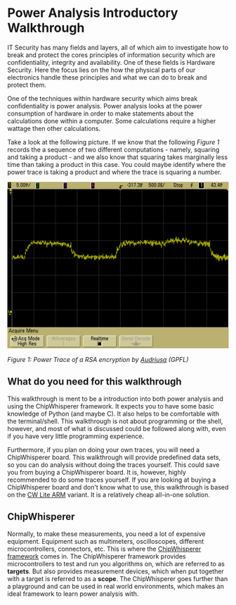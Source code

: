 # Power Analysis Introductory Walkthrough

IT Security has many fields and layers, all of which aim to investigate how to
break and protect the cores principles of information security which are confidentiality,
integrity and availability. One of these fields is Hardware Security. Here the
focus lies on the how the physical parts of our electronics handle these
principles and what we can do to break and protect them.

One of the techniques within hardware security which aims break confidentiality
is power analysis. Power analysis looks at the power consumption of hardware in
order to make statements about the calculations done within a computer. Some
calculations require a higher wattage then other calculations.

Take a look at the following picture. If we know that the following _Figure 1_
records the a sequence of two different computations - namely, squaring and
taking a product - and we also know that squaring takes marginally less time
than taking a product in this case. You could maybe identify where the power
trace is taking a product and where the trace is squaring a number.

![Power Analysis of RSA](./assets/power_analysis.png)

_Figure 1: Power Trace of a RSA encryption by
[Audriusa](https://en.wikipedia.org/wiki/Power_analysis#/media/File:Power_attack_full.png)
(GPFL)_

## What do you need for this walkthrough

This walkthrough is ment to be a introduction into both power analysis and using
the ChipWhisperer framework. It expects you to have some basic knowledge of
Python (and maybe C). It also helps to be comfortable with the terminal/shell.
This walkthrough is not about programming or the shell, however, and most of what
is discussed could be followed along with, even if you have very little
programming experience.

Furthermore, if you plan on doing your own traces, you will need a ChipWhisperer
board. This walkthrough will provide predefined data sets, so you can do
analysis without doing the traces yourself. This could save you from buying a
ChipWhisperer board. It is, however, highly recommended to do some traces
yourself. If you are looking at buying a ChipWhisperer board and don't know what
to use, this walkthrough is based on the [CW Lite
ARM](https://www.newae.com/products/NAE-CWLITE-ARM) variant. It is a relatively
cheap all-in-one solution.

## ChipWhisperer

Normally, to make these measurements, you need a lot of expensive equipment.
Equipment such as multimeters, oscilloscopes, different microcontrollers,
connectors, etc. This is where the [ChipWhisperer
framework](https://github.com/newaetech/chipwhisperer) comes in. The
ChipWhisperer framework provides microcontrollers to test and run you
algorithms on, which are referred to as __targets__. But also provides
measurement devices, which when put together with a target is referred to as a
__scope__. The ChipWhisperer goes further than a playground and can be used in
real world environments, which makes an ideal framework to learn power analysis
with.
